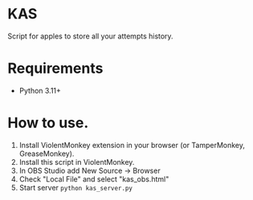 # KAS

Script for apples to store all your attempts history.

# Requirements

- Python 3.11+

# How to use.

1. Install ViolentMonkey extension in your browser (or TamperMonkey, GreaseMonkey).
2. Install this script in ViolentMonkey.
3. In OBS Studio add New Source -> Browser
4. Check "Local File" and select "kas_obs.html"
5. Start server `python kas_server.py`
